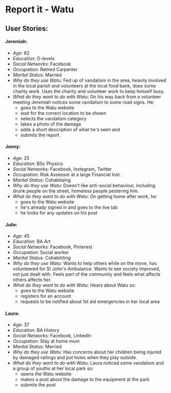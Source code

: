 # Report it - Watu

## User Stories:

#### Jeremiah:

-   _Age_: 62
-   _Education_: O-levels
-   _Social Networks_: Facebook
-   _Occupation_: Retired Carpenter
-   _Marital Status_: Married
-   _Why do they use Watu_: Fed up of vandalism in the area, heavily involved in the local parish and volunteers at
    the local food bank, does some charity work. Uses the charity and volunteer work to
    keep himself busy.
-   _What do they want to do with Watu_: On his way back from a volunteer meeting Jeremiah notices some vandalism to some road signs. He:
    -   goes to the Watu website
    -   wait for the correct location to be shown
    -   selects the vandalism category
    -   takes a photo of the damage
    -   adds a short description of what he's seen and
    -   submits the report.

#### Jonny:

-   _Age_: 25
-   _Education_: BSc Physics
-   _Social Networks_: Facebook, Instagram, Twitter
-   _Occupation_: Risk Assessor at a large Financial Inst.
-   _Marital Status_: Cohabitaing
-   _Why do they use Watu_: Doesn't like anti-social behaviour, including drunk people on the street, homeless
    people pestering him.
-   _What do they want to do with Watu_: On getting home after work, he:
    -   goes to the Watu website
    -   he's already signed in and goes to the live tab
    -   he looks for any updates on his post

#### Julie:

-   _Age_: 45
-   _Education_: BA Art
-   _Social Networks_: Facebook, Pinterest
-   _Occupation_: Social worker
-   _Marital Status_: Cohabititing
-   _Why do they use Watu_: Wants to help others while on the move, has volunteered for St John's Ambulance.
    Wants to see society improved, not just dealt with.
    Feels part of the community and feels what affects others affects her.
-   _What do they want to do with Watu_: Hears about Watu so:
    -   goes to the Watu website
    -   registers for an account
    -   requests to be notified about 1st aid emergencies in her local area

#### Laura:

-   _Age_: 37
-   _Education_: BA History
-   _Social Networks_: Facebook, LinkedIn
-   _Occupation_: Stay at home mum
-   _Marital Status_: Married
-   _Why do they use Watu_: Has concerns about her children being injured by damaged railings and pot holes when
    they play outside.
-   _What do they want to do with Watu_: Laura noticed some vandalism and a group of youths at her local park so:
    -   opens the Watu website
    -   makes a post about the damage to the equipment at the park
    -   submits the post
